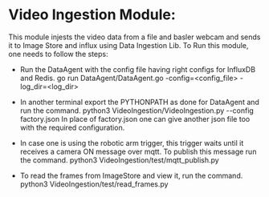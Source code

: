 # Video Ingestion Module:
This module injests the video data from a file and basler webcam and sends it to Image Store and influx using Data Ingestion Lib.
To Run this module, one needs to follow the steps:
* Run the DataAgent with the config file having right configs for InfluxDB and Redis.
  go run DataAgent/DataAgent.go -config=<config_file> -log_dir=<log_dir>

* In another terminal export the PYTHONPATH as done for DataAgent and run the command.
  python3 VideoIngestion/VideoIngestion.py --config factory.json
  In place of factory.json one can give another json file too with the required configuration.

* In case one is using the robotic arm trigger, this trigger waits until it receives a camera ON message over mqtt. To publish this message run the command.
  python3 VideoIngestion/test/mqtt_publish.py

* To read the frames from ImageStore and view it, run the command.
  python3 VideoIngestion/test/read_frames.py
